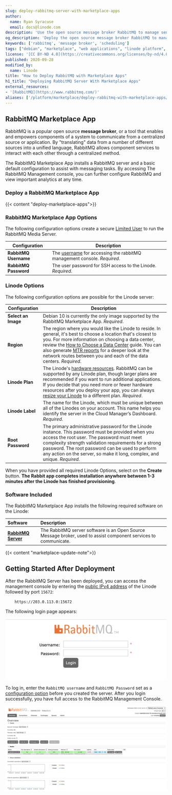 ```yaml
---
slug: deploy-rabbitmq-server-with-marketplace-apps
author:
  name: Ryan Syracuse
  email: docs@linode.com
description: 'Use the open source message broker RabbitMQ to manage sending and receiving data using Marketplace Apps.'
og_description: 'Deploy the open source message broker RabbitMQ to manage sending and receiving data using Marketplace Apps.'
keywords: ['rabbitmq', 'message broker', 'scheduling']
tags: ["debian", "marketplace", "web applications", "linode platform", "cloud manager"]
license: '[CC BY-ND 4.0](https://creativecommons.org/licenses/by-nd/4.0)'
published: 2020-09-28
modified_by:
  name: Linode
title: "How to Deploy RabbitMQ with Marketplace Apps"
h1_title: "Deploying RabbitMQ Server With Marketplace Apps"
external_resources:
- '[RabbitMQ](https://www.rabbitmq.com/)'
aliases: ['/platform/marketplace/deploy-rabbitmq-with-marketplace-apps/', '/platform/marketplace/deploy-rabbitmq-with-one-click-apps/']
---
```


## RabbitMQ Marketplace App

RabbitMQ is a popular open source **message broker**, or a tool that enables and empowers components of a system to communicate from a centralized source or application. By "translating" data from a number of different sources into a unified language, RabbitMQ allows component services to interact with each other through a centralized method.

The RabbitMQ Marketplace App installs a RabbitMQ server and a basic default configuration to assist with messaging tasks. By accessing The RabbitMQ Management console, you can further configure RabbitMQ and view important analytics at any time.

### Deploy a RabbitMQ Marketplace App

{{< content "deploy-marketplace-apps">}}

### RabbitMQ Marketplace App Options

The following configuration options create a secure [Limited User](/docs/security/basics/securing-your-server/#add-a-limited-user-account) to run the RabbitMQ Media Server.


| **Configuration** | **Description** |
|--------------|------------|
| **RabbitMQ Username** | The [username](/docs/security/basics/securing-your-server/#add-a-limited-user-account) for accessing the rabbitMQ management console. *Required*. |
| **RabbitMQ Password** | The user password for SSH access to the Linode. *Required*. |


### Linode Options

The following configuration options are possible for the Linode server:

| **Configuration** | **Description** |
|--------------|------------|
| **Select an Image** | Debian 10 is currently the only image supported by the RabbitMQ Marketplace App. *Required*. |
| **Region** | The region where you would like the Linode to reside. In general, it's best to choose a location that's closest to you. For more information on choosing a data center, review the [How to Choose a Data Center](/docs/platform/how-to-choose-a-data-center) guide. You can also generate [MTR reports](/docs/networking/diagnostics/diagnosing-network-issues-with-mtr/) for a deeper look at the network routes between you and each of the data centers. *Required*. |
| **Linode Plan** | The Linode's [hardware resources](/docs/platform/how-to-choose-a-linode-plan/#hardware-resource-definitions). RabbitMQ can be supported by any Linode plan, though larger plans are recommended if you want to run additional applications. If you decide that you need more or fewer hardware resources after you deploy your app, you can always [resize your Linode](/docs/platform/disk-images/resizing-a-linode/) to a different plan. *Required*. |
| **Linode Label** | The name for the Linode, which must be unique between all of the Linodes on your account. This name helps you identify the server in the Cloud Manager’s Dashboard. *Required*. |
| **Root Password** | The primary administrative password for the Linode instance. This password must be provided when you access the root user. The password must meet complexity strength validation requirements for a strong password. The root password can be used to perform any action on the server, so make it long, complex, and unique. *Required*. |

When you have provided all required Linode Options, select on the **Create** button. **The Rabbit app completes installation anywhere between 1-3 minutes after the Linode has finished provisioning**.

### Software Included

The RabbitMQ Marketplace App installs the following required software on the Linode:

| **Software** | **Description** |
|:--------------|:------------|
| [**RabbitMQ Server**](https://www.rabbitmq.com/download.html) | The RabbitMQ server software is an Open Source Message broker, used to assist component services to communicate. |

{{< content "marketplace-update-note">}}

## Getting Started After Deployment

After the RabbitMQ Server has been deployed, you can access the management console by entering the [public IPv4 address](/docs/guides/find-your-linodes-ip-address/) of the Linode followed by port `15672`:

        https://203.0.113.0:15672

The following login page appears:

![RabbitMQ Login](rabbitmq-login.png "RabbitMQ Login.")

To log in, enter the `RabbitMQ username` and `RabbitMQ Password` set as a [configuration option](#RabbitMQ-Marketplace-App-Options) before you created the server. After you login successfully, you have full access to the RabbitMQ Management Console.

![RabbitMQ Management Console](rabbitmq-management.png "RabbitMQ Management Console.")





